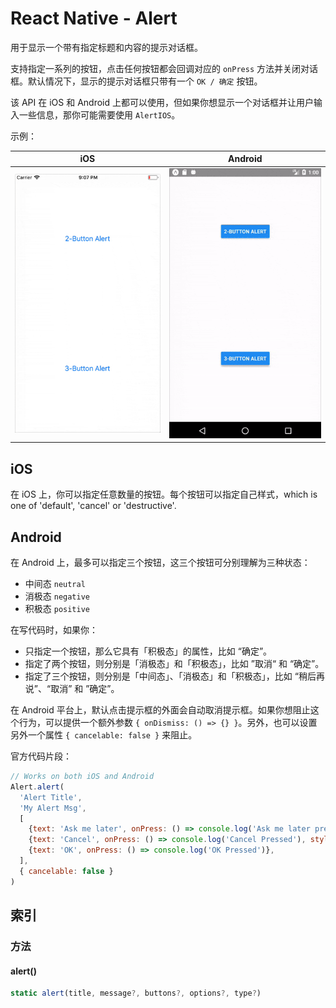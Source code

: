 # React Native - Alert

用于显示一个带有指定标题和内容的提示对话框。

支持指定一系列的按钮，点击任何按钮都会回调对应的 `onPress` 方法并关闭对话框。默认情况下，显示的提示对话框只带有一个 `OK / 确定` 按钮。

该 API 在 iOS 和 Android 上都可以使用，但如果你想显示一个对话框并让用户输入一些信息，那你可能需要使用 `AlertIOS`。

示例：

| iOS | Android
| -- | --
| ![](./res/ios.gif) | ![](./res/android.gif)

## iOS

在 iOS 上，你可以指定任意数量的按钮。每个按钮可以指定自己样式，which is one of 'default', 'cancel' or 'destructive'.

## Android

在 Android 上，最多可以指定三个按钮，这三个按钮可分别理解为三种状态：
* 中间态 `neutral`
* 消极态 `negative`
* 积极态 `positive`

在写代码时，如果你：
* 只指定一个按钮，那么它具有「积极态」的属性，比如 “确定”。
* 指定了两个按钮，则分别是「消极态」和「积极态」，比如 ”取消“ 和 “确定”。
* 指定了三个按钮，则分别是「中间态」、「消极态」和「积极态」，比如 “稍后再说”、“取消” 和 ”确定”。

在 Android 平台上，默认点击提示框的外面会自动取消提示框。如果你想阻止这个行为，可以提供一个额外参数 `{ onDismiss: () => {} }`。另外，也可以设置另外一个属性 `{ cancelable: false }` 来阻止。

官方代码片段：
```js
// Works on both iOS and Android
Alert.alert(
  'Alert Title',
  'My Alert Msg',
  [
    {text: 'Ask me later', onPress: () => console.log('Ask me later pressed')},
    {text: 'Cancel', onPress: () => console.log('Cancel Pressed'), style: 'cancel'},
    {text: 'OK', onPress: () => console.log('OK Pressed')},
  ],
  { cancelable: false }
)
```

## 索引

### 方法

#### alert()
```js
static alert(title, message?, buttons?, options?, type?)
```
